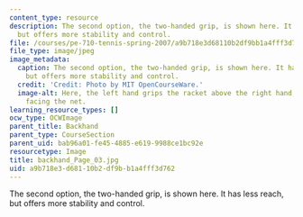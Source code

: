 ```yaml
---
content_type: resource
description: The second option, the two-handed grip, is shown here. It has less reach,
  but offers more stability and control.
file: /courses/pe-710-tennis-spring-2007/a9b718e3d68110b2df9bb1a4fff3d762_backhand_Page_03.jpg
file_type: image/jpeg
image_metadata:
  caption: The second option, the two-handed grip, is shown here. It has less reach,
    but offers more stability and control.
  credit: 'Credit: Photo by MIT OpenCourseWare.'
  image-alt: Here, the left hand grips the racket above the right hand, with the palm
    facing the net.
learning_resource_types: []
ocw_type: OCWImage
parent_title: Backhand
parent_type: CourseSection
parent_uid: bab96a01-fe45-4885-e619-9988ce1bc92e
resourcetype: Image
title: backhand_Page_03.jpg
uid: a9b718e3-d681-10b2-df9b-b1a4fff3d762
---
```

The second option, the two-handed grip, is shown here. It has less reach, but offers more stability and control.

